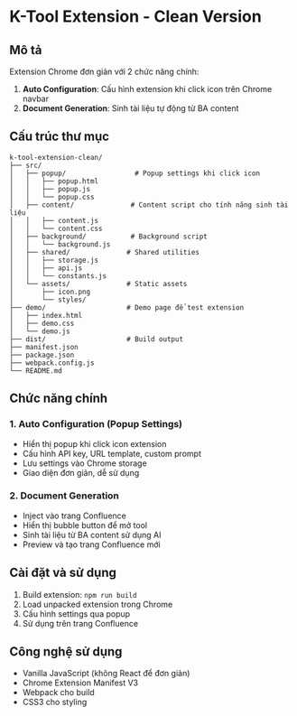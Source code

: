 # K-Tool Extension - Clean Version

## Mô tả
Extension Chrome đơn giản với 2 chức năng chính:
1. **Auto Configuration**: Cấu hình extension khi click icon trên Chrome navbar
2. **Document Generation**: Sinh tài liệu tự động từ BA content

## Cấu trúc thư mục

```
k-tool-extension-clean/
├── src/
│   ├── popup/                 # Popup settings khi click icon
│   │   ├── popup.html
│   │   ├── popup.js
│   │   └── popup.css
│   ├── content/              # Content script cho tính năng sinh tài liệu
│   │   ├── content.js
│   │   └── content.css
│   ├── background/           # Background script
│   │   └── background.js
│   ├── shared/              # Shared utilities
│   │   ├── storage.js
│   │   ├── api.js
│   │   └── constants.js
│   └── assets/              # Static assets
│       ├── icon.png
│       └── styles/
├── demo/                    # Demo page để test extension
│   ├── index.html
│   ├── demo.css
│   └── demo.js
├── dist/                    # Build output
├── manifest.json
├── package.json
├── webpack.config.js
└── README.md
```

## Chức năng chính

### 1. Auto Configuration (Popup Settings)
- Hiển thị popup khi click icon extension
- Cấu hình API key, URL template, custom prompt
- Lưu settings vào Chrome storage
- Giao diện đơn giản, dễ sử dụng

### 2. Document Generation
- Inject vào trang Confluence
- Hiển thị bubble button để mở tool
- Sinh tài liệu từ BA content sử dụng AI
- Preview và tạo trang Confluence mới

## Cài đặt và sử dụng

1. Build extension: `npm run build`
2. Load unpacked extension trong Chrome
3. Cấu hình settings qua popup
4. Sử dụng trên trang Confluence

## Công nghệ sử dụng

- Vanilla JavaScript (không React để đơn giản)
- Chrome Extension Manifest V3
- Webpack cho build
- CSS3 cho styling
